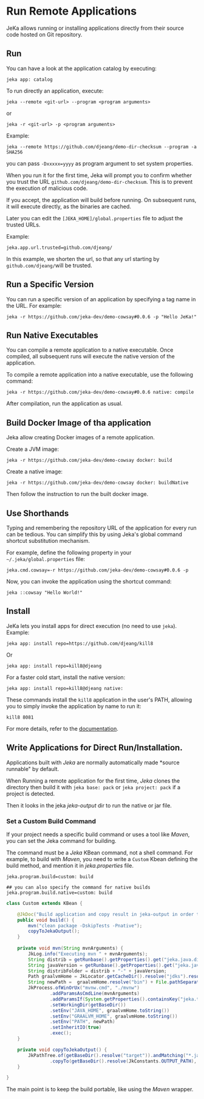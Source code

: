 # Run Remote Applications

JeKa allows running or installing applications directly from their source code hosted on Git repository.

## Run

You can have a look at the application catalog by executing:
```shell
jeka app: catalog
```

To run directly an application, execute:
```shell
jeka --remote <git-url> --program <program arguments>
```
or
```shell
jeka -r <git-url> -p <program arguments>
```
Example:
```shell
jeka --remote https://github.com/djeang/demo-dir-checksum --program -a SHA256
```
you can pass `-Dxxxxx=yyyy` as program argument to set system properties.

When you run it for the first time, Jeka will prompt you to confirm whether you trust the URL `github.com/djeang/demo-dir-checksum`.
This is to prevent the execution of malicious code.

If you accept, the application will build before running. On subsequent runs, it will execute directly, as the binaries are cached.

Later you can edit the `[JEKA_HOME]/global.properties` file to adjust the trusted URLs.

Example:
```properties
jeka.app.url.trusted=github.com/djeang/
```
In this example, we shorten the url, so that any url starting by `github.com/djeang/`will be trusted.

## Run a Specific Version
You can run a specific version of an application by specifying a tag name in the URL. For example:

```shell
jeka -r https://github.com/jeka-dev/demo-cowsay#0.0.6 -p "Hello JeKa!"
```

## Run Native Executables
You can compile a remote application to a native executable. Once compiled, all subsequent runs will execute the native version of the application.

To compile a remote application into a native executable, use the following command:

```jeka
jeka -r https://github.com/jeka-dev/demo-cowsay#0.0.6 native: compile
```

After compilation, run the application as usual.

## Build Docker Image of tha application
Jeka allow creating Docker images of a remote application.

Create a JVM image:
```shell
jeka -r https://github.com/jeka-dev/demo-cowsay docker: build
```

Create a native image:
```shell
jeka -r https://github.com/jeka-dev/demo-cowsay docker: buildNative
```
Then follow the instruction to run the built docker image.

## Use Shorthands
Typing and remembering the repository URL of the application for every run can be tedious. You can simplify this by using Jeka's global command shortcut substitution mechanism.

For example, define the following property in your `~/.jeka/global.properties` file:

```properties
jeka.cmd.cowsay=-r https://github.com/jeka-dev/demo-cowsay#0.0.6 -p
```
Now, you can invoke the application using the shortcut command:
```shell
jeka ::cowsay "Hello World!"
```

## Install

JeKa lets you install apps for direct execution (no need to use `jeka`). Example:

```shell
jeka app: install repo=https://github.com/djeang/kill8
```
Or
```shell
jeka app: install repo=kill8@djeang
```

For a faster cold start, install the native version:
```shell
jeka app: install repo=kill8@djeang native:
```

These commands install the `kill8` application in the user's PATH, allowing you to simply invoke the application by name to run it:
```shell
kill8 8081
```

For more details, refer to the [documentation](/jeka/reference/kbeans-app).

## Write Applications for Direct Run/Installation.

Applications built with *Jeka* are normally automatically made *source runnable" by default.

When Running a remote application for the first time, *Jeka* clones the directory then build it with `jeka base: pack` 
or `jeka project: pack` if a project is detected.

Then it looks in the jeka *jeka-output* dir to run the native or jar file.

### Set a Custom Build Command

If your project needs a specific build command or uses a tool like *Maven*, you can set the Jeka command for building.

The command must be a *Jeka* KBean command, not a shell command. 
For example, to build with *Maven*, you need to write a `Custom` Kbean defining the build method, and mention it in *jeka.properties* file.

```properties
jeka.program.build=custom: build

## you can also specify the command for native builds
jeka.program.build.native=custom: build
```


```java
class Custom extends KBean {

    @JkDoc("Build application and copy result in jeka-output in order to be run with '-p' option")
    public void build() {
        mvn("clean package -DskipTests -Pnative");
        copyToJekaOutput();
    }
    
    private void mvn(String mvnArguments) {
        JkLog.info("Executing mvn " + mvnArguments);
        String distrib = getRunbase().getProperties().get("jeka.java.distrib", "graalvm");
        String javaVersion = getRunbase().getProperties().get("jeka.java.version", "22");
        String distribFolder = distrib + "-" + javaVersion;
        Path graalvmHome = JkLocator.getCacheDir().resolve("jdks").resolve(distribFolder);
        String newPath =  graalvmHome.resolve("bin") + File.pathSeparator + System.getenv("PATH");
        JkProcess.ofWinOrUx("mvnw.cmd", "./mvnw")
                .addParamsAsCmdLine(mvnArguments)
                .addParamsIf(System.getProperties().containsKey("jeka.test.skip"), "-Dmaven.test.skip=true")
                .setWorkingDir(getBaseDir())
                .setEnv("JAVA_HOME", graalvmHome.toString())
                .setEnv("GRAALVM_HOME", graalvmHome.toString())
                .setEnv("PATH", newPath)
                .setInheritIO(true)
                .exec();
    }

    private void copyToJekaOutput() {
        JkPathTree.of(getBaseDir().resolve("target")).andMatching("*.jar", "*-runner")
                .copyTo(getBaseDir().resolve(JkConstants.OUTPUT_PATH), StandardCopyOption.REPLACE_EXISTING);
    }

}
```

The main point is to keep the build portable, like using the *Maven* wrapper.






